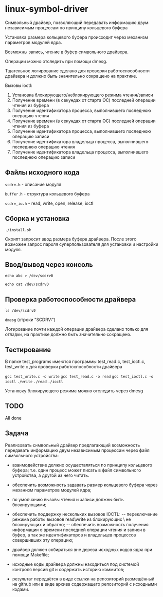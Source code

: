 # linux-symbol-driver
Символьный драйвер, позволяющий передавать информацию двум независимым процессам по принципу кольцевого буфера

Установка размера кольцевого буфера происходит через механизм параметров модулей ядра.

Возможны запись, чтение в буфер символьного драйвера. 

Операции можно отследить при помощи dmesg. 

Тщательное логирование сделано для проверки работоспособности драйвера и должно быть значительно сокращено на практике.

Вызовы ioctl:
1. Установка блокирующего/неблокирующего режима чтения/записи
2. Получение времени (в секундах от старта ОС) последней операции чтения из буфера
3. Получение идентификатора процесса, выполнившего последнюю операцию чтения
4. Получение времени (в секундах от старта ОС) последней операции чтения из буфера
5. Получение идентификатора процесса, выполнившего последнюю операцию записи
6. Получение идентификатора владельца процесса, выполнившего последнюю операцию чтения
7. Получение идентификатора владельца процесса, выполнившего последнюю операцию записи

## Файлы исходного кода
`scdrv.h` - описание модуля

`buffer.h` - структура кольцевого буфера

`scdrv_io.h` - read, write, open, release, ioctl

## Сборка и установка
`./install.sh`

Скрипт запросит ввод размера буфера драйвера. После этого возможен запрос пароля суперпользователя для установки и настройки модуля.

## Ввод/вывод через консоль

`echo abc > /dev/scdrv0`

`echo cat /dev/scdrv0`

## Проверка работоспособности драйвера
`ls /dev/scdrv0`

`dmesg` (строки "SCDRV:") 

Логирование почти каждой операции драйвера сделано только для отладки, на практике должно быть значительно сокращено.

## Тестирование
В папке test_programs имеются программы test_read.c, test_ioctl.c, test_write.c для проверки работоспособности драйвера

`gcc test_write.c -o write`
`gcc test_read.c -o read`
`gcc test_ioctl.c -o ioctl`
`./write`
`./read`
`./ioctl`

Установку блокирующего режима можно отследить через dmesg

## TODO
All done

## Задача
Реализовать символьный драйвер предлагающий возможность передавать информацию двум независимым процессам 
через файл символьного устройства: 
- взаимодействие должно осуществляться по принципу кольцевого буфера;  т.е. один процесс может писать в файл символьного устройства, а другой из него читать. 
- обеспечить возможность задавать размер кольцевого буфера через механизм параметров модулей ядра; 
- по умолчанию вызовы чтения и записи должны быть блокирующими; 
- обеспечить поддержку нескольких вызовов IOCTL: 
-- переключение режима работы вызовов read\write из блокирующих \ не блокирующих и обратно;
-- обеспечить возможность получения информации о времени последней операции чтения и записи в буфер, а так же идентификаторов и владельцев процессов совершивших эту операцию;

- драйвер должен собираться вне дерева исходных кодов ядра при помощи Makefile; 
- исходные коды драйвера должны находиться под системой контроля версий git и содержать историю коммитов; 
- результат передаётся в виде ссылки на репозиторий размещённый на github или в виде архива содержащего репозиторий с исходными кодами.
